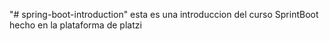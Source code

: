 "# spring-boot-introduction" 
esta es una introduccion del curso SprintBoot hecho en la plataforma de platzi
